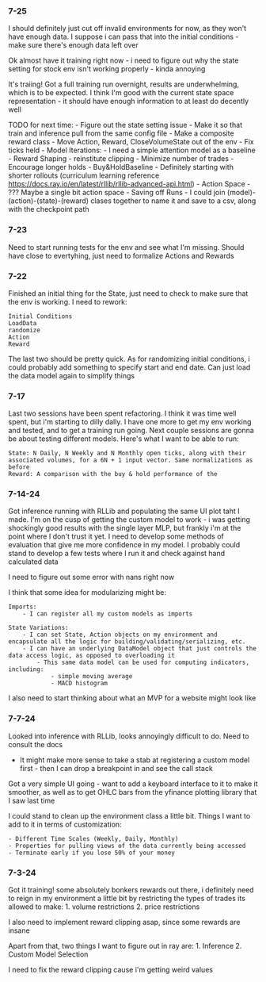 
### 7-25
I should definitely just cut off invalid environments for now, as they won't have enough data. I suppose i can pass that into the initial conditions - make sure there's enough data left over

Ok almost have it training right now - i need to figure out why the state setting for stock env isn't working properly - kinda annoying

It's traiing! Got a full training run overnight, results are underwhelming, which is to be expected. I think I'm good with the current state space representation - it should have enough information to at least do decently well

TODO for next time:
    - Figure out the state setting issue
    - Make it so that train and inference pull from the same config file
    - Make a composite reward class
    - Move Action, Reward, CloseVolumeState out of the env
    - Fix ticks held
    - Model Iterations:
        - I need a simple attention model as a baseline
    - Reward Shaping
        - reinstitute clipping
        - Minimize number of trades
        - Encourage longer holds
        - Buy&HoldBaseline
        - Definitely starting with shorter rollouts (curriculum learning reference https://docs.ray.io/en/latest/rllib/rllib-advanced-api.html)
    - Action Space
        - ??? Maybe a single bit action space
    - Saving off Runs
        - I could join (model)-(action)-(state)-(reward) clases together to name it and save to a csv, along with the checkpoint path
    

### 7-23

Need to start running tests for the env and see what I'm missing. Should have close to evertyhing, just need to formalize Actions and Rewards



### 7-22

Finished an initial thing for the State, just need to check to make sure that the env is working. I need to rework:

    Initial Conditions
    LoadData
    randomize
    Action
    Reward

The last two should be pretty quick. As for randomizing initial conditions, i could probably add something to specify start and end date. Can just load the data model again to simplify things



### 7-17

Last two sessions have been spent refactoring. I think it was time well spent, but i'm starting to dilly dally. I have one more to get my env working and tested, and to get a training run going. Next couple sessions are gonna be about testing different models. Here's what I want to be able to run:

    State: N Daily, N Weekly and N Monthly open ticks, along with their associated volumes, for a 6N + 1 input vector. Same normalizations as before
    Reward: A comparison with the buy & hold performance of the 

### 7-14-24

Got inference running with RLLib and populating the same UI plot taht I made. I'm on the cusp of getting the custom model to work - i was getting shockingly good results with the single layer MLP, but frankly i'm at the point where I don't trust it yet. I need to develop some methods of evaluation that give me more confidence in my model. I probably could stand to develop a few tests where I run it and check against hand calculated data

I need to figure out some error with nans right now

I think that some idea for modularizing might be:

    Imports:
        - I can register all my custom models as imports
    
    State Variations:
        - I can set State, Action objects on my environment and encapsulate all the logic for building/validating/serializing, etc.
        - I can have an underlying DataModel object that just controls the data access logic, as opposed to overloading it
            - This same data model can be used for computing indicators, including:
                - simple moving average
                - MACD histogram

I also need to start thinking about what an MVP for a website might look like


### 7-7-24

Looked into inference with RLLib, looks annoyingly difficult to do. Need to consult the docs
- It might make more sense to take a stab at registering a custom model first - then I can drop a breakpoint in and see the call stack

Got a very simple UI going - want to add a keyboard interface to it to make it smoother, as well as to get OHLC bars
from the yfinance plotting library that I saw last time


I could stand to clean up the environment class a little bit.
Things I want to add to it in terms of customization:

    - Different Time Scales (Weekly, Daily, Monthly)
    - Properties for pulling views of the data currently being accessed
    - Terminate early if you lose 50% of your money

### 7-3-24

Got it training! some absolutely bonkers rewards out there, i definitely need to reign in my environment a little
bit by restricting the types of trades its allowed to make:
    1. volume restrictions
    2. price restrictions

I also need to implement reward clipping asap, since some rewards are insane

Apart from that, two things I want to figure out in ray are:
    1. Inference
    2. Custom Model Selection

I need to fix the reward clipping cause i'm getting weird values